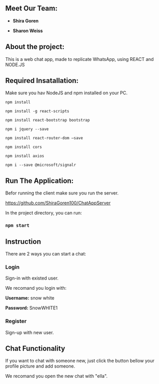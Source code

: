 ## Meet Our Team:

- **Shira Goren** 

- **Sharon Weiss**

## About the project:
This is a web chat app, made to replicate WhatsApp, using REACT and NODE.JS
## Required Insatallation:

Make sure you hav NodeJS and npm installed on your PC.


`npm install`

`npm install -g react-scripts`

`npm install react-bootstrap bootstrap`

`npm i jquery --save`

`npm install react-router-dom –save`

`npm install cors`

`npm install axios`

`npm i --save @microsoft/signalr`


## Run The Application:

Befor running the client make sure you run the server.

https://github.com/ShiraGoren100/ChatAppServer

In the project directory, you can run:

### `npm start`

## Instruction

There are 2 ways you can start a chat:

### Login

Sign-in with existed user. 

We recomand you login with:

**Username:** snow white 

**Password:** SnowWHITE1

### Register

Sign-up with new user.


## Chat Functionality 


If you want to chat with someone new, just click the button bellow your profile picture and add someone.

We recomand you open the new chat with "ella".
